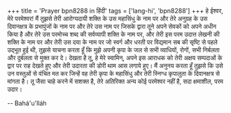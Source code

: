 +++
title = 'Prayer bpn8288 in हिंदी'
tags = ['lang-hi', 'bpn8288']
+++
हे ईश्वर, मेरे परमेश्वर! मैं तुझसे तेरी आरोग्यदायी शक्ति के उस महासिंधु के नाम पर और तेरे अनुग्रह के उस दिवानक्षत्र के प्रभापुंजों के नाम पर और तेरे उस नाम पर जिसके द्वारा तूने अपने सेवकों को अपने अधीन किया है और तेरे उस परमोच्च शब्द की सर्वव्यापी शक्ति के नाम पर, और तेरी इस परम उदात्त लेखनी की शक्ति के नाम पर और तेरी उस दया के नाम पर जो स्वर्ग और धरती पर विद्यमान सब की सृष्टि से पहले उद्भूत हुई थी, तुझसे याचना करता हूँ कि मुझे अपनी कृपा के जल से सभी व्याधियों, रोगों, सभी निर्बलता और दुर्बलता से मुक्त कर दे।
देखता है तू, हे मेरे स्वामिन्, अपने इस आराधक को तेरी अक्षय सम्पदाओं के द्वार पर राह देखते हुए और तेरी उदारता की डोरी थाम आस लगाये हुए। मैं अनुनय करता हूँ तुझसे कि उसे उन वस्तुओं से वंचित मत कर जिन्हें वह तेरी कृपा के महासिंधु और तेरी स्निग्ध कृपालुता के दिवानक्षत्र से मांगता है।
तू जैसा चाहे करने में सशक्त है, तेरे अतिरिक्त अन्य कोई परमेश्वर नहीं है, सदा क्षमाशील, परम उदार।

-- Bahá'u'lláh
